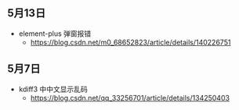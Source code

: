 ## 5月13日
- element-plus 弹窗报错
  - https://blog.csdn.net/m0_68652823/article/details/140226751
## 5月7日
- kdiff3 中中文显示乱码
  - https://blog.csdn.net/qq_33256701/article/details/134250403
